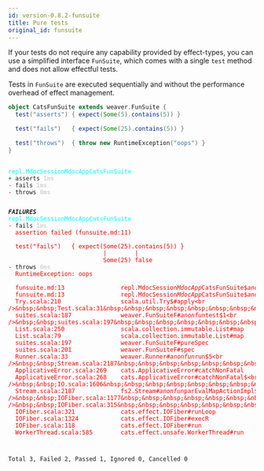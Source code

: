 ```yaml
---
id: version-0.8.2-funsuite
title: Pure tests
original_id: funsuite
---
```


If your tests do not require any capability provided by effect-types, you can use a simplified interface `FunSuite`,
which comes with a single `test` method and does not allow effectful tests.

Tests in `FunSuite` are executed sequentially and without the performance overhead of effect
management.


```scala
object CatsFunSuite extends weaver.FunSuite {
  test("asserts") { expect(Some(5).contains(5)) }

  test("fails")   { expect(Some(25).contains(5)) }

  test("throws")  { throw new RuntimeException("oops") }
}
```

<div class='terminal'><pre><code class = 'nohighlight'>
<span style='color: cyan'>repl.MdocSessionMdocAppCatsFunSuite</span>
<span style='color: green'>+&nbsp;</span>asserts&nbsp;<span style='color: lightgray'><b>1ms</span></b>
<span style='color: red'>-&nbsp;</span>fails&nbsp;<span style='color: lightgray'><b>1ms</span></b>
<span style='color: red'>-&nbsp;</span>throws&nbsp;<span style='color: lightgray'><b>0ms</span></b>

<span style='color: red'>*************</span>FAILURES<span style='color: red'>*************</span>
<span style='color: cyan'>repl.MdocSessionMdocAppCatsFunSuite</span>
<span style='color: red'>-&nbsp;</span>fails&nbsp;<span style='color: lightgray'><b>1ms</span></b><br /><span style='color: red'>&nbsp;&nbsp;assertion&nbsp;failed&nbsp;(funsuite.md:11)<br /><br />&nbsp;&nbsp;test("fails")&nbsp;&nbsp;&nbsp;{&nbsp;expect(Some(25).contains(5))&nbsp;}<br />&nbsp;&nbsp;&nbsp;&nbsp;&nbsp;&nbsp;&nbsp;&nbsp;&nbsp;&nbsp;&nbsp;&nbsp;&nbsp;&nbsp;&nbsp;&nbsp;&nbsp;&nbsp;&nbsp;&nbsp;&nbsp;&nbsp;&nbsp;&nbsp;&nbsp;&nbsp;&nbsp;|&nbsp;&nbsp;&nbsp;&nbsp;&nbsp;&nbsp;&nbsp;&nbsp;|<br />&nbsp;&nbsp;&nbsp;&nbsp;&nbsp;&nbsp;&nbsp;&nbsp;&nbsp;&nbsp;&nbsp;&nbsp;&nbsp;&nbsp;&nbsp;&nbsp;&nbsp;&nbsp;&nbsp;&nbsp;&nbsp;&nbsp;&nbsp;&nbsp;&nbsp;&nbsp;&nbsp;Some(25)&nbsp;false</span>
<span style='color: red'>-&nbsp;</span>throws&nbsp;<span style='color: lightgray'><b>0ms</span></b><br /><span style='color: red'>&nbsp;&nbsp;RuntimeException:&nbsp;oops</span><br /><br /><span style='color: red'>&nbsp;&nbsp;funsuite.md:13&nbsp;&nbsp;&nbsp;&nbsp;&nbsp;&nbsp;&nbsp;&nbsp;&nbsp;&nbsp;&nbsp;&nbsp;&nbsp;&nbsp;&nbsp;&nbsp;repl.MdocSession$MdocApp$CatsFunSuite$$anonfun$3#apply<br />&nbsp;&nbsp;funsuite.md:13&nbsp;&nbsp;&nbsp;&nbsp;&nbsp;&nbsp;&nbsp;&nbsp;&nbsp;&nbsp;&nbsp;&nbsp;&nbsp;&nbsp;&nbsp;&nbsp;repl.MdocSession$MdocApp$CatsFunSuite$$anonfun$3#apply<br />&nbsp;&nbsp;Try.scala:210&nbsp;&nbsp;&nbsp;&nbsp;&nbsp;&nbsp;&nbsp;&nbsp;&nbsp;&nbsp;&nbsp;&nbsp;&nbsp;&nbsp;&nbsp;&nbsp;&nbsp;scala.util.Try$#apply<br />&nbsp;&nbsp;Test.scala:31&nbsp;&nbsp;&nbsp;&nbsp;&nbsp;&nbsp;&nbsp;&nbsp;&nbsp;&nbsp;&nbsp;&nbsp;&nbsp;&nbsp;&nbsp;&nbsp;&nbsp;weaver.Test$#pure<br />&nbsp;&nbsp;suites.scala:187&nbsp;&nbsp;&nbsp;&nbsp;&nbsp;&nbsp;&nbsp;&nbsp;&nbsp;&nbsp;&nbsp;&nbsp;&nbsp;&nbsp;weaver.FunSuiteF#$anonfun$test$1<br />&nbsp;&nbsp;suites.scala:197&nbsp;&nbsp;&nbsp;&nbsp;&nbsp;&nbsp;&nbsp;&nbsp;&nbsp;&nbsp;&nbsp;&nbsp;&nbsp;&nbsp;weaver.FunSuiteF#$anonfun$pureSpec$1<br />&nbsp;&nbsp;List.scala:250&nbsp;&nbsp;&nbsp;&nbsp;&nbsp;&nbsp;&nbsp;&nbsp;&nbsp;&nbsp;&nbsp;&nbsp;&nbsp;&nbsp;&nbsp;&nbsp;scala.collection.immutable.List#map<br />&nbsp;&nbsp;List.scala:79&nbsp;&nbsp;&nbsp;&nbsp;&nbsp;&nbsp;&nbsp;&nbsp;&nbsp;&nbsp;&nbsp;&nbsp;&nbsp;&nbsp;&nbsp;&nbsp;&nbsp;scala.collection.immutable.List#map<br />&nbsp;&nbsp;suites.scala:197&nbsp;&nbsp;&nbsp;&nbsp;&nbsp;&nbsp;&nbsp;&nbsp;&nbsp;&nbsp;&nbsp;&nbsp;&nbsp;&nbsp;weaver.FunSuiteF#pureSpec<br />&nbsp;&nbsp;suites.scala:201&nbsp;&nbsp;&nbsp;&nbsp;&nbsp;&nbsp;&nbsp;&nbsp;&nbsp;&nbsp;&nbsp;&nbsp;&nbsp;&nbsp;weaver.FunSuiteF#spec<br />&nbsp;&nbsp;Runner.scala:33&nbsp;&nbsp;&nbsp;&nbsp;&nbsp;&nbsp;&nbsp;&nbsp;&nbsp;&nbsp;&nbsp;&nbsp;&nbsp;&nbsp;&nbsp;weaver.Runner#$anonfun$run$5<br />&nbsp;&nbsp;Stream.scala:2187&nbsp;&nbsp;&nbsp;&nbsp;&nbsp;&nbsp;&nbsp;&nbsp;&nbsp;&nbsp;&nbsp;&nbsp;&nbsp;fs2.Stream#$anonfun$parEvalMapActionImpl$6<br />&nbsp;&nbsp;ApplicativeError.scala:269&nbsp;&nbsp;&nbsp;&nbsp;cats.ApplicativeError#catchNonFatal<br />&nbsp;&nbsp;ApplicativeError.scala:268&nbsp;&nbsp;&nbsp;&nbsp;cats.ApplicativeError#catchNonFatal$<br />&nbsp;&nbsp;IO.scala:1606&nbsp;&nbsp;&nbsp;&nbsp;&nbsp;&nbsp;&nbsp;&nbsp;&nbsp;&nbsp;&nbsp;&nbsp;&nbsp;&nbsp;&nbsp;&nbsp;&nbsp;cats.effect.IO$$anon$4#catchNonFatal<br />&nbsp;&nbsp;Stream.scala:2187&nbsp;&nbsp;&nbsp;&nbsp;&nbsp;&nbsp;&nbsp;&nbsp;&nbsp;&nbsp;&nbsp;&nbsp;&nbsp;fs2.Stream#$anonfun$parEvalMapActionImpl$5<br />&nbsp;&nbsp;IOFiber.scala:1177&nbsp;&nbsp;&nbsp;&nbsp;&nbsp;&nbsp;&nbsp;&nbsp;&nbsp;&nbsp;&nbsp;&nbsp;cats.effect.IOFiber#succeeded<br />&nbsp;&nbsp;IOFiber.scala:315&nbsp;&nbsp;&nbsp;&nbsp;&nbsp;&nbsp;&nbsp;&nbsp;&nbsp;&nbsp;&nbsp;&nbsp;&nbsp;cats.effect.IOFiber#next$1<br />&nbsp;&nbsp;IOFiber.scala:321&nbsp;&nbsp;&nbsp;&nbsp;&nbsp;&nbsp;&nbsp;&nbsp;&nbsp;&nbsp;&nbsp;&nbsp;&nbsp;cats.effect.IOFiber#runLoop<br />&nbsp;&nbsp;IOFiber.scala:1324&nbsp;&nbsp;&nbsp;&nbsp;&nbsp;&nbsp;&nbsp;&nbsp;&nbsp;&nbsp;&nbsp;&nbsp;cats.effect.IOFiber#execR<br />&nbsp;&nbsp;IOFiber.scala:118&nbsp;&nbsp;&nbsp;&nbsp;&nbsp;&nbsp;&nbsp;&nbsp;&nbsp;&nbsp;&nbsp;&nbsp;&nbsp;cats.effect.IOFiber#run<br />&nbsp;&nbsp;WorkerThread.scala:585&nbsp;&nbsp;&nbsp;&nbsp;&nbsp;&nbsp;&nbsp;&nbsp;cats.effect.unsafe.WorkerThread#run</span>

Total&nbsp;3,&nbsp;Failed&nbsp;2,&nbsp;Passed&nbsp;1,&nbsp;Ignored&nbsp;0,&nbsp;Cancelled&nbsp;0
</code></pre></div>
